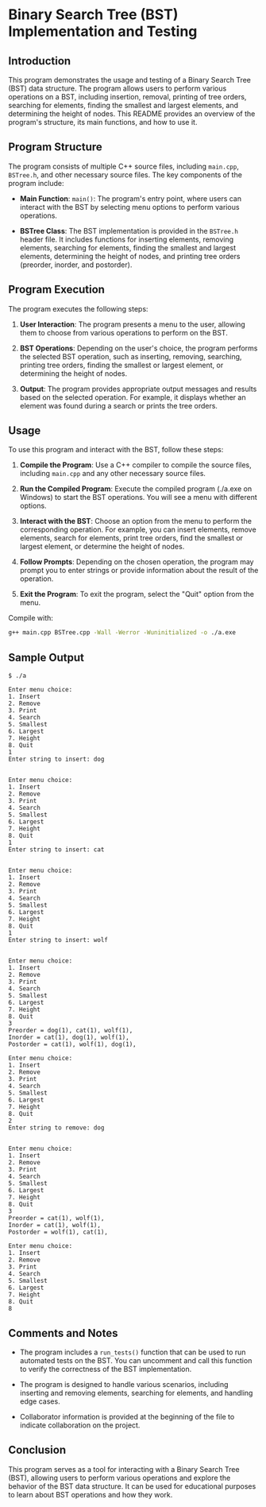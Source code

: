 # Binary Search Tree (BST) Implementation and Testing

## Introduction

This program demonstrates the usage and testing of a Binary Search Tree (BST) data structure. The program allows users to perform various operations on a BST, including insertion, removal, printing of tree orders, searching for elements, finding the smallest and largest elements, and determining the height of nodes. This README provides an overview of the program's structure, its main functions, and how to use it.

## Program Structure

The program consists of multiple C++ source files, including `main.cpp`, `BSTree.h`, and other necessary source files. The key components of the program include:

- **Main Function**: `main()`: The program's entry point, where users can interact with the BST by selecting menu options to perform various operations.

- **BSTree Class**: The BST implementation is provided in the `BSTree.h` header file. It includes functions for inserting elements, removing elements, searching for elements, finding the smallest and largest elements, determining the height of nodes, and printing tree orders (preorder, inorder, and postorder).

## Program Execution

The program executes the following steps:

1. **User Interaction**: The program presents a menu to the user, allowing them to choose from various operations to perform on the BST.

2. **BST Operations**: Depending on the user's choice, the program performs the selected BST operation, such as inserting, removing, searching, printing tree orders, finding the smallest or largest element, or determining the height of nodes.

3. **Output**: The program provides appropriate output messages and results based on the selected operation. For example, it displays whether an element was found during a search or prints the tree orders.

## Usage

To use this program and interact with the BST, follow these steps:

1. **Compile the Program**: Use a C++ compiler to compile the source files, including `main.cpp` and any other necessary source files.

2. **Run the Compiled Program**: Execute the compiled program (./a.exe on Windows) to start the BST operations. You will see a menu with different options.

3. **Interact with the BST**: Choose an option from the menu to perform the corresponding operation. For example, you can insert elements, remove elements, search for elements, print tree orders, find the smallest or largest element, or determine the height of nodes.

4. **Follow Prompts**: Depending on the chosen operation, the program may prompt you to enter strings or provide information about the result of the operation.

5. **Exit the Program**: To exit the program, select the "Quit" option from the menu.

Compile with:

```bash
g++ main.cpp BSTree.cpp -Wall -Werror -Wuninitialized -o ./a.exe
```

## Sample Output

```vbnet
$ ./a

Enter menu choice: 
1. Insert
2. Remove
3. Print
4. Search
5. Smallest        
6. Largest
7. Height
8. Quit
1
Enter string to insert: dog


Enter menu choice: 
1. Insert
2. Remove
3. Print
4. Search
5. Smallest        
6. Largest
7. Height
8. Quit
1
Enter string to insert: cat


Enter menu choice: 
1. Insert
2. Remove
3. Print
4. Search
5. Smallest        
6. Largest
7. Height
8. Quit
1
Enter string to insert: wolf


Enter menu choice: 
1. Insert
2. Remove
3. Print
4. Search
5. Smallest
6. Largest
7. Height
8. Quit
3
Preorder = dog(1), cat(1), wolf(1), 
Inorder = cat(1), dog(1), wolf(1),
Postorder = cat(1), wolf(1), dog(1),

Enter menu choice:
1. Insert
2. Remove
3. Print
4. Search
5. Smallest
6. Largest
7. Height
8. Quit
2
Enter string to remove: dog


Enter menu choice:
1. Insert
2. Remove
3. Print
4. Search
5. Smallest
6. Largest
7. Height
8. Quit
3
Preorder = cat(1), wolf(1), 
Inorder = cat(1), wolf(1),
Postorder = wolf(1), cat(1),

Enter menu choice:
1. Insert
2. Remove
3. Print
4. Search
5. Smallest
6. Largest
7. Height
8. Quit
8
```

## Comments and Notes

- The program includes a `run_tests()` function that can be used to run automated tests on the BST. You can uncomment and call this function to verify the correctness of the BST implementation.

- The program is designed to handle various scenarios, including inserting and removing elements, searching for elements, and handling edge cases.

- Collaborator information is provided at the beginning of the file to indicate collaboration on the project.

## Conclusion

This program serves as a tool for interacting with a Binary Search Tree (BST), allowing users to perform various operations and explore the behavior of the BST data structure. It can be used for educational purposes to learn about BST operations and how they work.